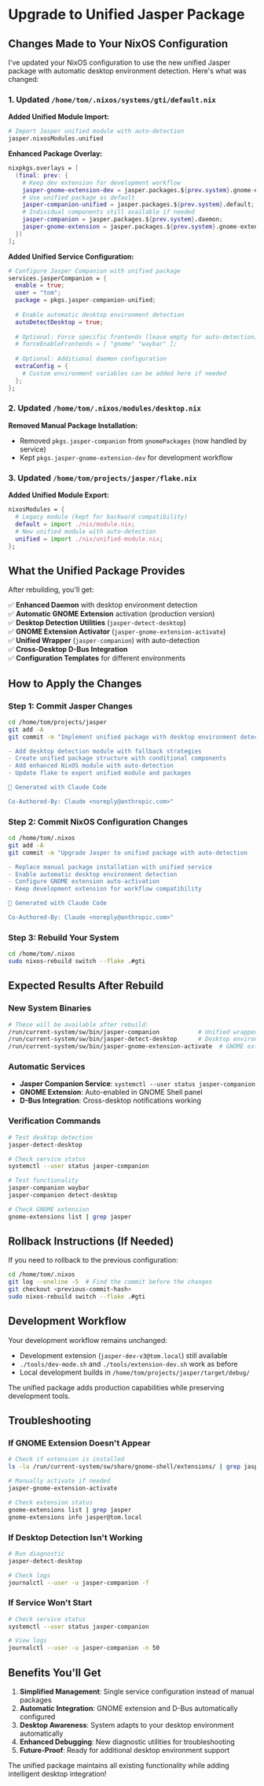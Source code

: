 # Upgrade to Unified Jasper Package

## Changes Made to Your NixOS Configuration

I've updated your NixOS configuration to use the new unified Jasper package with automatic desktop environment detection. Here's what was changed:

### 1. Updated `/home/tom/.nixos/systems/gti/default.nix`

**Added Unified Module Import:**
```nix
# Import Jasper unified module with auto-detection
jasper.nixosModules.unified
```

**Enhanced Package Overlay:**
```nix
nixpkgs.overlays = [
  (final: prev: {
    # Keep dev extension for development workflow
    jasper-gnome-extension-dev = jasper.packages.${prev.system}.gnome-extension-dev;
    # Use unified package as default
    jasper-companion-unified = jasper.packages.${prev.system}.default;
    # Individual components still available if needed
    jasper-companion = jasper.packages.${prev.system}.daemon;
    jasper-gnome-extension = jasper.packages.${prev.system}.gnome-extension;
  })
];
```

**Added Unified Service Configuration:**
```nix
# Configure Jasper Companion with unified package
services.jasperCompanion = {
  enable = true;
  user = "tom";
  package = pkgs.jasper-companion-unified;
  
  # Enable automatic desktop environment detection
  autoDetectDesktop = true;
  
  # Optional: Force specific frontends (leave empty for auto-detection)
  # forceEnableFrontends = [ "gnome" "waybar" ];
  
  # Optional: Additional daemon configuration
  extraConfig = {
    # Custom environment variables can be added here if needed
  };
};
```

### 2. Updated `/home/tom/.nixos/modules/desktop.nix`

**Removed Manual Package Installation:**
- Removed `pkgs.jasper-companion` from `gnomePackages` (now handled by service)
- Kept `pkgs.jasper-gnome-extension-dev` for development workflow

### 3. Updated `/home/tom/projects/jasper/flake.nix`

**Added Unified Module Export:**
```nix
nixosModules = {
  # Legacy module (kept for backward compatibility)
  default = import ./nix/module.nix;
  # New unified module with auto-detection
  unified = import ./nix/unified-module.nix;
};
```

## What the Unified Package Provides

After rebuilding, you'll get:

✅ **Enhanced Daemon** with desktop environment detection  
✅ **Automatic GNOME Extension** activation (production version)  
✅ **Desktop Detection Utilities** (`jasper-detect-desktop`)  
✅ **GNOME Extension Activator** (`jasper-gnome-extension-activate`)  
✅ **Unified Wrapper** (`jasper-companion`) with auto-detection  
✅ **Cross-Desktop D-Bus Integration**  
✅ **Configuration Templates** for different environments  

## How to Apply the Changes

### Step 1: Commit Jasper Changes
```bash
cd /home/tom/projects/jasper
git add -A
git commit -m "Implement unified package with desktop environment detection

- Add desktop detection module with fallback strategies
- Create unified package structure with conditional components  
- Add enhanced NixOS module with auto-detection
- Update flake to export unified module and packages

🤖 Generated with Claude Code

Co-Authored-By: Claude <noreply@anthropic.com>"
```

### Step 2: Commit NixOS Configuration Changes
```bash
cd /home/tom/.nixos
git add -A
git commit -m "Upgrade Jasper to unified package with auto-detection

- Replace manual package installation with unified service
- Enable automatic desktop environment detection
- Configure GNOME extension auto-activation
- Keep development extension for workflow compatibility

🤖 Generated with Claude Code

Co-Authored-By: Claude <noreply@anthropic.com>"
```

### Step 3: Rebuild Your System
```bash
cd /home/tom/.nixos
sudo nixos-rebuild switch --flake .#gti
```

## Expected Results After Rebuild

### New System Binaries
```bash
# These will be available after rebuild:
/run/current-system/sw/bin/jasper-companion           # Unified wrapper with auto-detection
/run/current-system/sw/bin/jasper-detect-desktop      # Desktop environment detection utility
/run/current-system/sw/bin/jasper-gnome-extension-activate  # GNOME extension activator
```

### Automatic Services
- **Jasper Companion Service**: `systemctl --user status jasper-companion`
- **GNOME Extension**: Auto-enabled in GNOME Shell panel
- **D-Bus Integration**: Cross-desktop notifications working

### Verification Commands
```bash
# Test desktop detection
jasper-detect-desktop

# Check service status  
systemctl --user status jasper-companion

# Test functionality
jasper-companion waybar
jasper-companion detect-desktop

# Check GNOME extension
gnome-extensions list | grep jasper
```

## Rollback Instructions (If Needed)

If you need to rollback to the previous configuration:

```bash
cd /home/tom/.nixos
git log --oneline -5  # Find the commit before the changes
git checkout <previous-commit-hash>
sudo nixos-rebuild switch --flake .#gti
```

## Development Workflow

Your development workflow remains unchanged:
- Development extension (`jasper-dev-v3@tom.local`) still available
- `./tools/dev-mode.sh` and `./tools/extension-dev.sh` work as before
- Local development builds in `/home/tom/projects/jasper/target/debug/`

The unified package adds production capabilities while preserving development tools.

## Troubleshooting

### If GNOME Extension Doesn't Appear
```bash
# Check if extension is installed
ls -la /run/current-system/sw/share/gnome-shell/extensions/ | grep jasper

# Manually activate if needed
jasper-gnome-extension-activate

# Check extension status
gnome-extensions list | grep jasper
gnome-extensions info jasper@tom.local
```

### If Desktop Detection Isn't Working
```bash
# Run diagnostic
jasper-detect-desktop

# Check logs
journalctl --user -u jasper-companion -f
```

### If Service Won't Start
```bash
# Check service status
systemctl --user status jasper-companion

# View logs
journalctl --user -u jasper-companion -n 50
```

## Benefits You'll Get

1. **Simplified Management**: Single service configuration instead of manual packages
2. **Automatic Integration**: GNOME extension and D-Bus automatically configured  
3. **Desktop Awareness**: System adapts to your desktop environment automatically
4. **Enhanced Debugging**: New diagnostic utilities for troubleshooting
5. **Future-Proof**: Ready for additional desktop environment support

The unified package maintains all existing functionality while adding intelligent desktop integration!